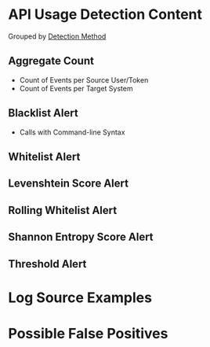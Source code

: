 # API Usage Detection Content

Grouped by [Detection Method](/Detection-Methods.md)


## Aggregate Count
- Count of Events per Source User/Token
- Count of Events per Target System


## Blacklist Alert
- Calls with Command-line Syntax


## Whitelist Alert


## Levenshtein Score Alert


## Rolling Whitelist Alert
  

## Shannon Entropy Score Alert


## Threshold Alert


# Log Source Examples


# Possible False Positives